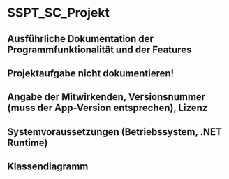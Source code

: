 # SSPT_SC_Projekt
## Ausführliche Dokumentation der Programmfunktionalität und der Features
## Projektaufgabe nicht dokumentieren!
## Angabe der Mitwirkenden, Versionsnummer (muss der App-Version entsprechen), Lizenz
## Systemvoraussetzungen (Betriebssystem, .NET Runtime)
## Klassendiagramm